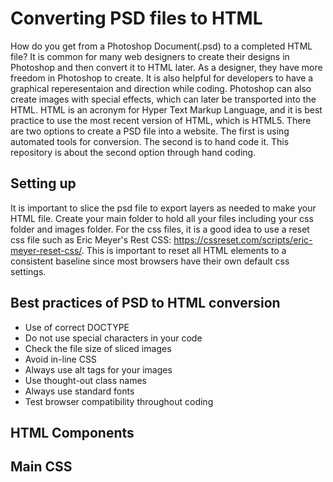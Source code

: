 # Converting PSD files to HTML

How do you get from a Photoshop Document(.psd) to a completed HTML file? It is common for many web designers to create their designs in Photoshop and then convert it to HTML later. As a designer, they have more freedom in Photoshop to create. It is also helpful for developers to have a graphical reperesentaion and direction while coding. Photoshop can also create images with special effects, which can later be transported into the HTML. HTML is an acronym for Hyper Text Markup Language, and it is best practice to use the most recent version of HTML, which is HTML5. There are two options to create a PSD file into a website. The first is using automated tools for conversion. The second is to hand code it. This repository is about the second option through hand coding.

## Setting up

It is important to slice the psd file to export layers as needed to make your HTML file. Create your main folder to hold all your files including your css folder and images folder. For the css files, it is a good idea to use a reset css file such as Eric Meyer's Rest CSS: https://cssreset.com/scripts/eric-meyer-reset-css/. This is important to reset all HTML elements to a consistent baseline since most browsers have their own default css settings. 

## Best practices of PSD to HTML conversion

* Use of correct DOCTYPE
* Do not use special characters in your code
* Check the file size of sliced images
* Avoid in-line CSS
* Always use alt tags for your images
* Use thought-out class names
* Always use standard fonts
* Test browser compatibility throughout coding

## HTML Components

## Main CSS
